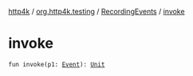 [http4k](../../index.md) / [org.http4k.testing](../index.md) / [RecordingEvents](index.md) / [invoke](./invoke.md)

# invoke

`fun invoke(p1: `[`Event`](../../org.http4k.events/-event/index.md)`): `[`Unit`](https://kotlinlang.org/api/latest/jvm/stdlib/kotlin/-unit/index.html)